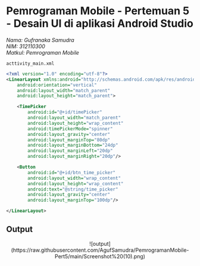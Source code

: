 # Pemrograman Mobile - Pertemuan 5 - Desain UI di aplikasi Android Studio

*Nama: Gufranaka Samudra*</br>
*NIM: 312110300*</br>
*Matkul: Pemrograman Mobile*

`acttivity_main.xml`

```xml
<?xml version="1.0" encoding="utf-8"?>
<LinearLayout xmlns:android="http://schemas.android.com/apk/res/android"
    android:orientation="vertical"
    android:layout_width="match_parent"
    android:layout_height="match_parent">

    <TimePicker
        android:id="@+id/timePicker"
        android:layout_width="match_parent"
        android:layout_height="wrap_content"
        android:timePickerMode="spinner"
        android:layout_gravity="center"
        android:layout_marginTop="80dp"
        android:layout_marginBottom="24dp"
        android:layout_marginLeft="20dp"
        android:layout_marginRight="20dp"/>

    <Button
        android:id="@+id/btn_time_picker"
        android:layout_width="wrap_content"
        android:layout_height="wrap_content"
        android:text="@string/time_picker"
        android:layout_gravity="center"
        android:layout_marginTop="100dp"/>

</LinearLayout>
```

## Output
<p align="center">
![output](https://raw.githubusercontent.com/AgufSamudra/PemrogramanMobile-Pert5/main/Screenshot%20(10).png)
</p>


